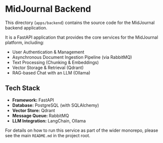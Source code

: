 # MidJournal Backend

This directory (`apps/backend`) contains the source code for the MidJournal backend application.

It is a FastAPI application that provides the core services for the MidJournal platform, including:

- User Authentication & Management
- Asynchronous Document Ingestion Pipeline (via RabbitMQ)
- Text Processing (Chunking & Embeddings)
- Vector Storage & Retrieval (Qdrant)
- RAG-based Chat with an LLM (Ollama)

## Tech Stack

- **Framework:** FastAPI
- **Database:** PostgreSQL (with SQLAlchemy)
- **Vector Store:** Qdrant
- **Message Queue:** RabbitMQ
- **LLM Integration:** LangChain, Ollama

For details on how to run this service as part of the wider monorepo, please see the main `README.md` in the project root.
